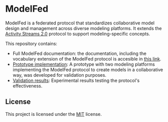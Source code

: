 # ModelFed

ModelFed is a federated protocol that standardizes collaborative model design and management across 
diverse modeling platforms. It extends the [Activity Streams 2.0](https://www.w3.org/TR/activitystreams-vocabulary/) protocol to support modeling-specific concepts.

This repository contains:

- Full ModelFed documentation: the documentation, including the vocabulary extension of the ModelFed protocol is accesible in [this link](https://creative-tanuki-e14560.netlify.app/).
- [Prototype implementation](prototype/README.md): A prototype with two modeling platforms implementing the ModelFed protocol to create models in a collaborative way, was developed for validation purposes.
- [Validation results](validation/README.md): Experimental results testing the protocol's effectiveness.

## License

This project is licensed under the [MIT](https://mit-license.org/) license.